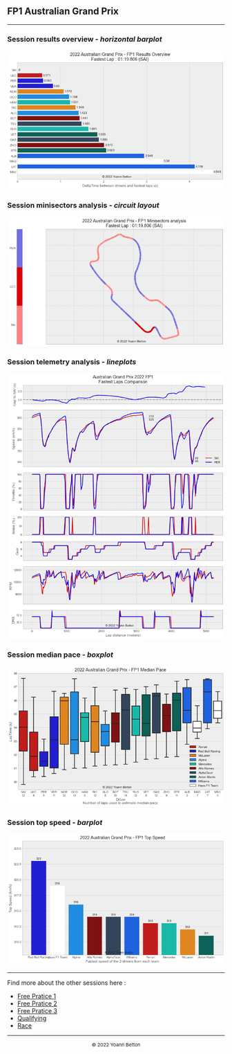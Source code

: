 ## FP1 Australian Grand Prix

---

### Session results overview - *horizontal barplot*

<img src="/output/2022-04-10_Australian_Grand_Prix/fp1_results_overview_white.png?raw=true"/>

### Session minisectors analysis - *circuit layout*

<img src="/output/2022-04-10_Australian_Grand_Prix/fp1_minisectors_analysis_white.png?raw=true"/>

### Session telemetry analysis - *lineplots*

<img src="/output/2022-04-10_Australian_Grand_Prix/fp1_telemetry_analysis_white.png?raw=true"/>

### Session median pace - *boxplot*

<img src="/output/2022-04-10_Australian_Grand_Prix/fp1_median_pace_white.png?raw=true"/>

### Session top speed - *barplot*

<img src="/output/2022-04-10_Australian_Grand_Prix/topspeed_fp1_white.png?raw=true"/>

--- 

Find more about the other sessions here :
  - [Free Pratice 1](/page/FP1/2022-04-10_Australian_Grand_Prix)  
  - [Free Pratice 2](/page/FP2/2022-04-10_Australian_Grand_Prix) 
  - [Free Pratice 3](/page/FP3/2022-04-10_Australian_Grand_Prix)
  - [Qualifying](/page/Qualifying/2022-04-10_Australian_Grand_Prix) 
  - [Race](/page/Race/2022-04-10_Australian_Grand_Prix)

---

<div style="text-align: center">
  <p style="font-size:11px">&copy; 2022 Yoann Betton</p>
</div>

<!-- ---

<p style="font-size:11px">Page generated from <a href="https://github.com/yoannbtn/yoannbtn.github.io">github.com/yoannbtn</a>.</p> -->